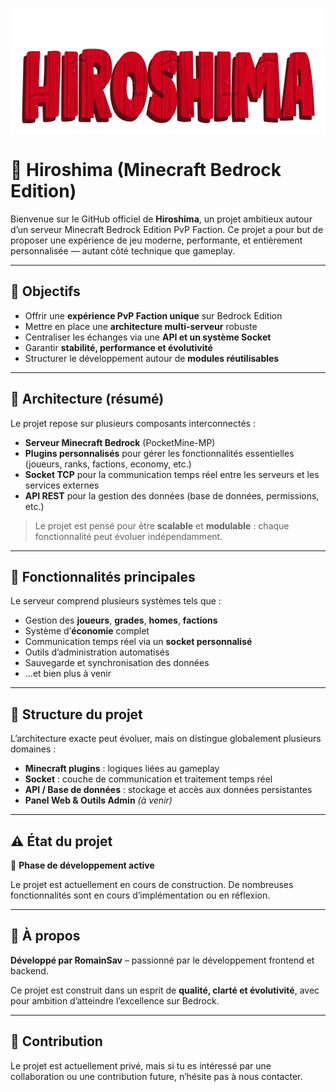 <p align="center">
  <img src="../assets/label.png" height=200 />
<p/>

# 🌋 Hiroshima (Minecraft Bedrock Edition)

Bienvenue sur le GitHub officiel de **Hiroshima**, un projet ambitieux autour d’un serveur Minecraft Bedrock Edition PvP Faction. Ce projet a pour but de proposer une expérience de jeu moderne, performante, et entièrement personnalisée — autant côté technique que gameplay.

---

## 🚀 Objectifs

- Offrir une **expérience PvP Faction unique** sur Bedrock Edition
- Mettre en place une **architecture multi-serveur** robuste
- Centraliser les échanges via une **API et un système Socket**
- Garantir **stabilité, performance et évolutivité**
- Structurer le développement autour de **modules réutilisables**

---

## 🧱 Architecture (résumé)

Le projet repose sur plusieurs composants interconnectés :

- **Serveur Minecraft Bedrock** (PocketMine-MP)
- **Plugins personnalisés** pour gérer les fonctionnalités essentielles (joueurs, ranks, factions, economy, etc.)
- **Socket TCP** pour la communication temps réel entre les serveurs et les services externes
- **API REST** pour la gestion des données (base de données, permissions, etc.)

> Le projet est pensé pour être **scalable** et **modulable** : chaque fonctionnalité peut évoluer indépendamment.

---

## 🔧 Fonctionnalités principales

Le serveur comprend plusieurs systèmes tels que :

- Gestion des **joueurs**, **grades**, **homes**, **factions**
- Système d’**économie** complet
- Communication temps réel via un **socket personnalisé**
- Outils d’administration automatisés
- Sauvegarde et synchronisation des données
- ...et bien plus à venir

---

## 📂 Structure du projet

L’architecture exacte peut évoluer, mais on distingue globalement plusieurs domaines :

- **Minecraft plugins** : logiques liées au gameplay
- **Socket** : couche de communication et traitement temps réel
- **API / Base de données** : stockage et accès aux données persistantes
- **Panel Web & Outils Admin** *(à venir)*

---

## ⚠️ État du projet

🧪 **Phase de développement active**

Le projet est actuellement en cours de construction. De nombreuses fonctionnalités sont en cours d’implémentation ou en réflexion.

---

## 👤 À propos

**Développé par RomainSav** – passionné par le développement frontend et backend.

Ce projet est construit dans un esprit de **qualité, clarté et évolutivité**, avec pour ambition d’atteindre l’excellence sur Bedrock.

---

## 🤝 Contribution

Le projet est actuellement privé, mais si tu es intéressé par une collaboration ou une contribution future, n’hésite pas à nous contacter.